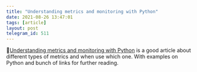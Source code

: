 ```yaml
---
title: "Understanding metrics and monitoring with Python"
date: 2021-08-26 13:47:01
tags: [article]
layout: post
telegram_id: 511
---
```


📄[Understanding metrics and monitoring with Python](https://opensource.com/article/18/4/metrics-monitoring-and-python) is a good article about different types of metrics and when use which one. With examples on Python and bunch of links for further reading.

